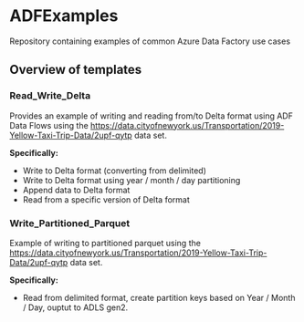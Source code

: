 # ADFExamples
Repository containing examples of common Azure Data Factory use cases

## Overview of templates

### Read_Write_Delta

Provides an example of writing and reading from/to Delta format using ADF Data Flows using the https://data.cityofnewyork.us/Transportation/2019-Yellow-Taxi-Trip-Data/2upf-qytp data set.

**Specifically:**

* Write to Delta format (converting from delimited)
* Write to Delta format using year / month / day partitioning
* Append data to Delta format
* Read from a specific version of Delta format

### Write_Partitioned_Parquet

Example of writing to partitioned parquet using the https://data.cityofnewyork.us/Transportation/2019-Yellow-Taxi-Trip-Data/2upf-qytp data set.

**Specifically:**

* Read from delimited format, create partition keys based on Year / Month / Day, ouptut to ADLS gen2.
